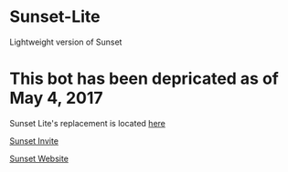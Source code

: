 # Sunset-Lite
Lightweight version of Sunset

# This bot has been depricated as of May 4, 2017
Sunset Lite's replacement is located [here](www.hacker-hub.com/sunset)


[Sunset Invite](//www.hacker-hub.com/sunset/invite)

[Sunset Website](//www.hacker-hub.com/sunset/)
